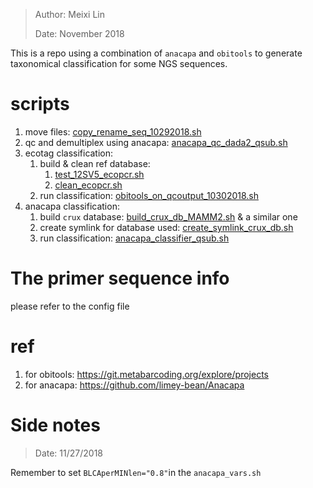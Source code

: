 > Author: Meixi Lin 
>
> Date: November 2018
> 

This is a repo using a combination of `anacapa` and `obitools` to generate taxonomical classification for some NGS sequences. 

# scripts 

1. move files: [copy_rename_seq_10292018.sh](scripts/copy_rename_seq_10292018.sh)
2. qc and demultiplex using anacapa: [anacapa_qc_dada2_qsub.sh](scripts/anacapa_qc_dada2_qsub.sh)
3. ecotag classification: 
   1.  build & clean ref database: 
       1.  [test_12SV5_ecopcr.sh](scripts/test_12SV5_ecopcr.sh) 
       2.  [clean_ecopcr.sh](scripts/clean_ecopcr.sh)
   2.  run classification: [obitools_on_qcoutput_10302018.sh](scripts/obitools_on_qcoutput_10302018.sh)
4. anacapa classification: 
   1. build `crux` database: [build_crux_db_MAMM2.sh](scripts/build_crux_db_MAMM2.sh) & a similar one 
   2. create symlink for database used: [create_symlink_crux_db.sh](scripts/create_symlink_crux_db.sh)
   3. run classification: [anacapa_classifier_qsub.sh](scripts/anacapa_classifier_qsub.sh) 

# The primer sequence info

please refer to the config file

# ref

1. for obitools: https://git.metabarcoding.org/explore/projects
2. for anacapa: https://github.com/limey-bean/Anacapa

# Side notes

> Date: 11/27/2018

Remember to set `BLCAperMINlen="0.8"`in the `anacapa_vars.sh`

